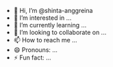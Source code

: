 - 👋 Hi, I’m @shinta-anggreina
- 👀 I’m interested in ...
- 🌱 I’m currently learning ...
- 💞️ I’m looking to collaborate on ...
- 📫 How to reach me ...
- 😄 Pronouns: ...
- ⚡ Fun fact: ...

<!---
shinta-anggreina/shinta-anggreina is a ✨ special ✨ repository because its `README.md` (this file) appears on your GitHub profile.
You can click the Preview link to take a look at your changes.
--->
